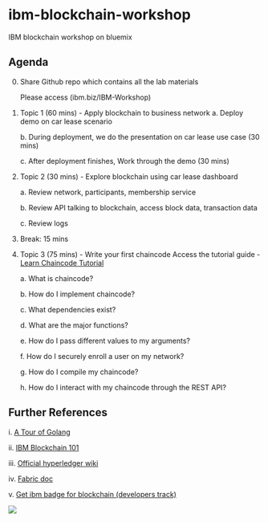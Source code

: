 # ibm-blockchain-workshop
IBM blockchain workshop on bluemix


## Agenda
0.	Share Github repo which contains all the lab materials

	Please access (ibm.biz/IBM-Workshop)

1.	Topic 1 (60 mins) - Apply blockchain to business network 
	a.	Deploy demo on car lease scenario
	
	b.	During deployment, we do the presentation on car lease use case (30 mins)
	
	c.	After deployment finishes, Work through the demo (30 mins)
	
2.	Topic 2 (30 mins) - Explore blockchain using car lease dashboard
	
	a.	Review network, participants, membership service
			
	b.	Review API talking to blockchain, access block data, transaction data
			
	c. 	Review logs
	
3.	Break: 15 mins
4.	Topic 3 (75 mins) - Write your first chaincode
	Access the tutorial guide - [Learn Chaincode Tutorial](https://console.ng.bluemix.net/docs/services/blockchain/ibmblockchain_tutorials.html)

	a.	What is chaincode?
	
	b.	How do I implement chaincode?
	
	c.	What dependencies exist?
	
	d.	What are the major functions?
	
	e.	How do I pass different values to my arguments?
	
	f.	How do I securely enroll a user on my network?
	
	g.	How do I compile my chaincode?
	
	h.	How do I interact with my chaincode through the REST API?
	

## Further References 


i.	[A Tour of Golang](https://tour.golang.org/)

ii. [IBM Blockchain 101](https://www.ibm.com/developerworks/cloud/library/cl-ibm-blockchain-101-quick-start-guide-for-developers-bluemix-trs/index.html#step2)

iii. [Official hyperledger wiki](https://wiki.hyperledger.org/start)

iv. [Fabric doc](http://hyperledger-fabric.readthedocs.io/en/latest/)

v. [Get ibm badge for blockchain (developers track)](https://developer.ibm.com/courses/all-courses/blockchain-for-developers/)

![](https://www.ibm.com/developerworks/community/wikis/form/anonymous/api/wiki/fd84f9b1-563b-42d3-9fe5-4da740071ca5/page/ddd91433-cfa6-44ea-85fd-c8e6846b9f7f/attachment/5e7faff8-d161-4998-9ce3-bb936236a1fc/media/devWorks%20Blockchain%202016%20Explorer%20ver.%20A.png)
